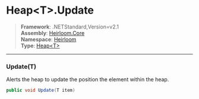 # Heap\<T>.Update

> **Framework**: .NETStandard,Version=v2.1  
> **Assembly**: [Heirloom.Core][0]  
> **Namespace**: [Heirloom][0]  
> **Type**: [Heap\<T>][1]  

--------------------------------------------------------------------------------

### Update(T)

Alerts the heap to update the position the element within the heap.

```cs
public void Update(T item)
```

[0]: ../Heirloom.Core.md
[1]: Heirloom.Heap[T].md
